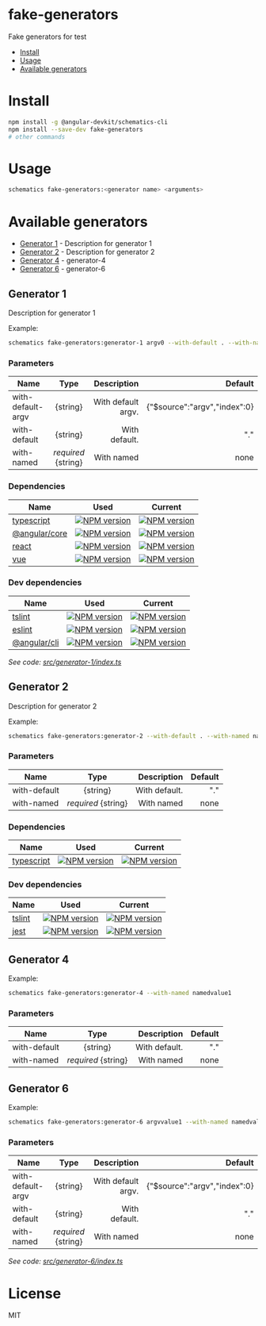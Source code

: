 fake-generators
===============

Fake generators for test

<!-- generators -->

* [Install](#install)
* [Usage](#usage)
* [Available generators](#available-generators)

# Install
<!-- install -->
```bash
npm install -g @angular-devkit/schematics-cli
npm install --save-dev fake-generators
# other commands
```
<!-- installstop -->

# Usage
<!-- usage -->
```bash
schematics fake-generators:<generator name> <arguments>
```
<!-- usagestop -->

# Available generators
* [Generator 1](#generator-1) - Description for generator 1
* [Generator 2](#generator-2) - Description for generator 2
* [Generator 4](#generator-4) - generator-4
* [Generator 6](#generator-6) - generator-6
## Generator 1
Description for generator 1

Example:
```bash
schematics fake-generators:generator-1 argv0 --with-default . --with-named name
```

### Parameters
| Name | Type | Description | Default |
|------|:----:|------------:|--------:|
| with-default-argv | {string} | With default argv. | {"$source":"argv","index":0} |
| with-default | {string} | With default. | "." |
| with-named | *required* {string} | With named | none |

### Dependencies
| Name | Used | Current |
| ------ | ------ | ------ |
| [typescript](https://www.npmjs.com/package/typescript) | [![NPM version](https://img.shields.io/badge/npm_package-1.1.1-9cf.svg)](https://www.npmjs.com/package/typescript) | [![NPM version](https://badge.fury.io/js/typescript.svg)](https://www.npmjs.com/package/typescript) |
| [@angular/core](https://www.npmjs.com/package/@angular/core) | [![NPM version](https://img.shields.io/badge/npm_package-3.0.0-9cf.svg)](https://www.npmjs.com/package/@angular/core) | [![NPM version](https://badge.fury.io/js/%40angular%2Fcore.svg)](https://www.npmjs.com/package/@angular/core) |
| [react](https://www.npmjs.com/package/react) | [![NPM version](https://img.shields.io/badge/npm_package-0.0.1-9cf.svg)](https://www.npmjs.com/package/react) | [![NPM version](https://badge.fury.io/js/react.svg)](https://www.npmjs.com/package/react) |
| [vue](https://www.npmjs.com/package/vue) | [![NPM version](https://img.shields.io/badge/npm_package-0.0.2-9cf.svg)](https://www.npmjs.com/package/vue) | [![NPM version](https://badge.fury.io/js/vue.svg)](https://www.npmjs.com/package/vue) |

### Dev dependencies
| Name | Used | Current |
| ------ | ------ | ------ |
| [tslint](https://www.npmjs.com/package/tslint) | [![NPM version](https://img.shields.io/badge/npm_package-2.2.2-9cf.svg)](https://www.npmjs.com/package/tslint) | [![NPM version](https://badge.fury.io/js/tslint.svg)](https://www.npmjs.com/package/tslint) |
| [eslint](https://www.npmjs.com/package/eslint) | [![NPM version](https://img.shields.io/badge/npm_package-9.9.9--beta.19-9cf.svg)](https://www.npmjs.com/package/eslint) | [![NPM version](https://badge.fury.io/js/eslint.svg)](https://www.npmjs.com/package/eslint) |
| [@angular/cli](https://www.npmjs.com/package/@angular/cli) | [![NPM version](https://img.shields.io/badge/npm_package-./files/package.json-9cf.svg)](https://www.npmjs.com/package/@angular/cli) | [![NPM version](https://badge.fury.io/js/%40angular%2Fcli.svg)](https://www.npmjs.com/package/@angular/cli) |

_See code: [src/generator-1/index.ts](https://github.com/EndyKaufman/schematics-readme/blob/master/test/fixtures/fake-generators/src/generator-1/index.ts)_

## Generator 2
Description for generator 2

Example:
```bash
schematics fake-generators:generator-2 --with-default . --with-named name
```

### Parameters
| Name | Type | Description | Default |
|------|:----:|------------:|--------:|
| with-default | {string} | With default. | "." |
| with-named | *required* {string} | With named | none |

### Dependencies
| Name | Used | Current |
| ------ | ------ | ------ |
| [typescript](https://www.npmjs.com/package/typescript) | [![NPM version](https://img.shields.io/badge/npm_package-3.3.3-9cf.svg)](https://www.npmjs.com/package/typescript) | [![NPM version](https://badge.fury.io/js/typescript.svg)](https://www.npmjs.com/package/typescript) |

### Dev dependencies
| Name | Used | Current |
| ------ | ------ | ------ |
| [tslint](https://www.npmjs.com/package/tslint) | [![NPM version](https://img.shields.io/badge/npm_package-5.5.5-9cf.svg)](https://www.npmjs.com/package/tslint) | [![NPM version](https://badge.fury.io/js/tslint.svg)](https://www.npmjs.com/package/tslint) |
| [jest](https://www.npmjs.com/package/jest) | [![NPM version](https://img.shields.io/badge/npm_package-5.5.5-9cf.svg)](https://www.npmjs.com/package/jest) | [![NPM version](https://badge.fury.io/js/jest.svg)](https://www.npmjs.com/package/jest) |

## Generator 4

Example:
```bash
schematics fake-generators:generator-4 --with-named namedvalue1
```

### Parameters
| Name | Type | Description | Default |
|------|:----:|------------:|--------:|
| with-default | {string} | With default. | "." |
| with-named | *required* {string} | With named | none |

## Generator 6

Example:
```bash
schematics fake-generators:generator-6 argvvalue1 --with-named namedvalue1
```

### Parameters
| Name | Type | Description | Default |
|------|:----:|------------:|--------:|
| with-default-argv | {string} | With default argv. | {"$source":"argv","index":0} |
| with-default | {string} | With default. | "." |
| with-named | *required* {string} | With named | none |

_See code: [src/generator-6/index.ts](https://github.com/EndyKaufman/schematics-readme/blob/master/test/fixtures/fake-generators/src/generator-6/index.ts)_

<!-- generatorsstop -->

# License

MIT